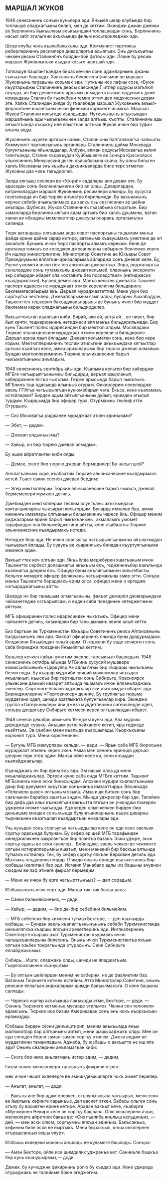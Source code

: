 ## МАРШАЛ ЖУКОВ

1946 сенесининъ сонъки куньлери эди.
Янъыёл шеэр клубында бир топлашув оладжагъыны билип, мен де кеттим.
Экинджи джиан дженки ве Берлининъ йыкъылувы акъкъындаки топлашувдан сонъ, Берлиннинъ насыл забт этильгени акъкъында фильм косьтериледжек эди.

Шеэр клубы чокъ къалабалыкълы эди.
Коммунист партиясы реберлерининъ ресимлери диварларгъа асылгъан.
Энъ дикъкъатны чеккен ресим Сталиннпнъ бойдан-бой фотосы эди.
Лякин бу ресим маршал Жуковнынъки къадар козьге чаргшай эди.

Топлашув башлангъандан бираз кечкен сонъ адамларнынъ джаны сыкъылып башлады.
Халкънынъ беклегени фильмни ве маршал Жуковнынъ парадыны корьмек эди.
Нуткъчы исе лафны соза, «Буюк къуртарыджы Сталиннинъ деасы саесинде Г итлер ордусы магълюп олунды, ич бир девлетнинъ ярдымы олмадан къызыл ордунынъ даий команданы Сталин бу гъалебени темин этти» деп медхиесини девам эте.
Халкъ Сталинден зияде бу гъалебеде маршал Жуковнынъ акъыл-ферасетине ишангъаны ичюн фильмни корьмеге ашыкъа.
Маршал Жуков Сталинни кольгеде къалдырды.
Нуткъчынынъ агъызындан маршалнынъ ады чыкъкъанынен залда алгъыш къопты.
Сталиннинъ ады анъылгъанда къоркъу иле япылгъан алгъыш Жуков ичюн бир туфан алыны алды.

Жуковнынъ шурети арткъан сайын, Сталин оны балталамагъа чалышты.
Коммунист партиясынынъ органлары Сталиннинъ дайма Москвада булунгъаныны яйынладылар.
Албуки, алман ордусы Москвагъа келип таянгъанда, Сталин къоркъудан Куйбышевге ве сонъра Красноярск улькесининъ Минусуский деген къасабасына къача.
Бу алны бильген халкъ Москваны энъ къыйын дакъикъаларда биле терк этмеген Жуковны даа чокъ такъдирлей.

Залда алгъыш сеслери ве «Ур-ра!» садалары аля девам эте.
Бу адиседен сонъ бекленильмеген бир ал олды.
Диварлардан, витриналардан маршал Жуковнынъ ресимлери алынды.
Бу хусуста газеталарда ич бир тюрлю анълатув берильмеди.
Бу вакъианынъ керчек себеби ачыкъланмаса да халкъ озь сезгисинен эр шейни анълады.
Шубесиз, Жуков Сталиннинъ гъазабына огърагъан.
Бир заманларда Берлинни алгъан адам артыкъ бир халкъ душманы, ватан хаини ве ябанджы мемлекетлер джасусы оларакъ орталыкътан силинди.

Тюрк ватандашы олгъаным алда совет паспортыны ташымам манъа файда ерине дайма зарар кетире, ватаныма къавушмакъ умютини де эп эксильте.
Бунынъ ичюн тюрк паспорты алмакъ кереким.
Кене де аризалар язмакъ ве келеджек джевапларны сабырнен беклемек керек.
Ич ишлер министрлигине, Министрлер Советине ве Юкъары Совет Презндиумына ёллагъан аризаларыма айларджа сонъ джевап келе.
Бу, Русне укюмети ичюн гіек тез алынгъан джеваптыр.
Зпра, рнджаларгъа сенелердже сонъ тутамакълы джевап кельмей, оларнынъ эксериети экр сатырдан ибарет ола «оставить без последствия» (нетиджесиз къалдырылсын).
Бу ред демек эди.
Манъа кельген джевапта Ташкент паспорт идареси не мураджаат этмек кереклигим бильдириле.
Беклемегесабырым ёкъ.
Деръал мураджаатэттим.
Мени узун бир соргъугъа чектилер.
Джевапларымны язып алды, буларны Ашхабаддан, Ташкенттен тешкерип бакъаджакъларыны ве бунынъ ичюн бир муддет беклемем керек оладжагъыны бильдирднлер.

Вакъыттокътап къалгъан киби.
Бирай, эки ай, алты ай...
ве ниает, бир йыл кечти, тешкерювнинъ нетиджеси аля манъа бильдирильмеди.
Бир кунь Ташкент полис идаресинден бир мектюп алдым.
Москвадаки Тюркие эльчиханесинемураджаат этмем кереклиги бильдириле.
Деръал ариза язып ёлладым.
Джевап кельмеген сонъ, кене бир кере яздым.
Мектюплеримнинъ теслим этильгени акъкъындаки кягъытлар артына къайтып келе, амма аризаларыма бир тюрлю джевап алмайым.
Бундан мектюплеримнинъ Тюркие эльчиханесине барып чыкъмагъаныны анъладым.

1948 сенесининъ сентябрь айы эди.
Къапыма кельген бир хаберджи МГБге чагъырылгъанымны бильдирди, деръал азырланып, хаберджинен ёлгъа чыкътым.
Гедже ярысында барып чыкътыкъ.
МГБнинъ таш одасында ялынъыз отурам.
Фикирлерим сенелердже эвель ГПУгъа чагъырылгъан кунюмебарып чата.
Ёкъса, кене къапамакъ истейлерми?
Бирден адым айтылгъаныны дуйып, еримден атылып турдым.
Къаршымда бир офицер тура.
Отурмамны теклиф этти.
Отурдыкъ.

— Сиз Москвагъа риджанен мураджаат эткен эдинъизми?

— Эбет, — дедим.

— Джевап алдынъызмы?

— Хайыр, ич бир тюрлю джевап алмадым.

Бу ишке айретленген киби олды.

— Демек, сизге бир тюрлю джевап бермедилер!
Бу насыл шей?

Анълагъаныма коре, къабаатны Тюркие эльчиханесине къалдырмакъ истей.
Гъает сакин сеснен джевап бердим:

— Эгер мектюплерим Тюркие эльчиханесине барып чыкъса, джевап бермемелери мумкюн дегиль.

Джебимден мектюплерим теслим олунгъаны акъкъындаки квитанцияларны чыкъарып косьтердим.
Буларда имзалар бар, амма кимнинъ имзалары олгъаныны бильмекнинъ чареси ёкъ.
Офицер меним риджаларым ерине барып чыкъкъаныны, эхмаллыкъ укюмет тарафындан ола бильмейджегини айтты, кене къабаатны Тюркие эльчиханесине къалдырмакъ истеди.

Нетидже бош эди.
Не ичюн соргъугъа чагъырылгъанымны аігьлатмадан чыкъарып ёллады.
Бу сувукъ ве къаранлыкъ бинадан къуртулгъаныма мемнюн эдим.

Вакъыт гтек кеч олгъан эди.
Янъыёлда меджбурен яшагъаным ичюн Ташкентте сербест долашмагъа акъкъым ёкъ, гедженинъбир вакътында къалмагъа даерим ёкъ.
Офицер буны анълагъанынен зильгебасты.
Кельген мемурге офицер фелянчаны чагъырмакъны змир этти.
Сонъра манъа Ташкентте бараджакъ ерим олса, офнцер мени о ергедже озгъараджагъыны айтты.

Шеэрде нч бир танышым олмагъаныны, факъат демирёл дживарындаки чайханегедже озгъарылсам, о ерден саба поездинен кетеджегнмнн айттым.

МГБ офицеринен полнс идаресинден чыкътыкъ.
Офицер мени чайханеге дегиль, якъындаки бир танышынынъ эвине алып кетти.

Биз баргъан эв Туркменистан Юкъары Советининъ реиси Айтаковнынъ балдызынынъ эви эди.
Факъат офицернинъ янында буны дуйдурмадым.
Кендисини Янъыёлдан таный эдим.
О геджени бу эвде кечирген сонъ саба бирииджи поезднен Янъыёлгъа кеттим.

Куньлер кечкен сайын умютим эксиле, тарсыкъып башладым.
1948 сенесининъ октябрь айында МГБнинъ хусусий мушавере комиссиясынынъ «Циркуляр А» адлы янъы бир къарары чыкъкъаны белли олды.
Бу къарар муджиби сиясий махкюмлар янъыдан якъаланып, къыскъа бир тефтиштен сонъ Сибирьге, Красноярск улькесине даимий иезарет алтыида яшамакъ ичюн ёлланыладжакь экенлер.
Сюргюнге ёлланыладжакълар эки къысымдан ибарет эди.
Биринджилерине «Портовиклер» деннле.
Бу групиагъа тюрьме муддетини одеп, шимди азатлыкъта булунгъанлар кире.
Экинджи группа «Лагерьниклер» яни джеза муддетлерини лагерьлерде одеп, сонъра досдогъру Сибирьге кетмеси керек олгъанлардан ибарет.

1948 сенеси декабрь айынынъ 1б-нджы куню эди.
Ава мудхиш дереджеде сувукъ.
Акъшам устю чайханеге кетип, яры геджеде къайттым.
Эв саибим мени къапыда къаршылады.
Къоркъкъаны корюнип тура.
Мени корьгенинен:

— Бугунь МГБ мемурлары кельди, — деди. — Ярын саба МГБ бюросына мураджаат этменъ керек экен.
Амма мен сенинъ еринъде деръал шеэрни терк этер эдим.
Манъа ойле келе ки, сени янъыдан къапайджакълар.

Къачаджакъ ич бир ерим ёкъ эди.
Эм насыл олса да менн якъалайджакълар.
Эртеси куню саба онда МГБге кеттим.
Ташкент МГБсининъ кене эски бинасындам.
Апсхане мудири къапалгъаныма даир бир документ окъугъан сонъманъа имзаэттирди.
Весикъада «Телюкели шахс» олгъаным языла.
Имза иши биткен сонъ бир сакъчынен берабер ашагъы эндим.
Мында уджрелер бар эди.
Талийим бир дефа даа ильк къаналгъан вакъытта яткъан он учюнджи померли уджрени опоме чыкъарды.
Уджреден олып кечкен бирден-бир денъишме менден сонъ мында булунгъанларнынъ къара диварны тырнакънен къазгъалап къалдыргъан нмзалары эди.

Учь куньден сонъ соргъугъа чагъырдылар кене он еди сене эвельки соргъу одасында булунам.
Бу сефер эр шей МГБ тарафындан айнеджиликнен азырлангъан бир плангъа базана.
Эски уджре, эски соргъу одасы ве эски суаллер...
Бойледже, эвель чеккен ве чекмекте олгъан истирапларымны яшатып, мени маневий бир баскъы алтында тутмакъ истейлер.
Тек, бу сефер соргъу япкъан Верховин дегиль эди.
Мытлакъ ольдюрильгендир.
ПІимди онынъ еринде къазахстанлы бир юзбашы (капитан) бар эди.
Исмаил Манабаяр адлы юз башыны ачувнен сюздим ве лаф этмеге фырсат бермедим.

— Мени не ичюн бу ерге чагъырттынъыз? — деп сорадым.

Юзбашынынъ юзю серт эди.
Манъа тик-тик бакъа ракъ:

— Санки бильмейсинъиз, — деди.

— Хайыр, — дедим, — бир де-бир себебини бильмейим.

— МГБ себепсиз бир кимсени тутмаз Бекторе, — ден къычырды юзбашы. — Бундан эвель къапалгъанынънынъ себеби Туркменистанда инкъиляпкъа къаршы япкъан арекетлеринъ эди.
Инглизлернинъ Советлерге къаршы азат Туркменистан къурмакъ ичюн чалышкъанларыны билесинъ.
Онынъ ичюн Туркменистангъа якъын олгъан озьбек тонрагъында отурасынъ.
Сени Сибнрьге ёллайджакъмыз.

Сибирь...
Иште, оладжакъ олды, шимди не япаджагъым.
Гъарезсизликнен къонуштым.

— Бу олгъан шейлерден меним не хаберим, не де фаалиетим бар.
Ватаным Тюркиеге кетмек истейим.
Атта Министрлер Советине, онынъ реисине ёллагъан риджаларым шимди бакъылмакъта.
О кене башыны саллады:

— Чаресиз ишлер акъкъында лакъырды этме, Бекторе, — деди. — Сенинъ Тюркиеге кетменъе мусааде этильмез.
Чюнки сен телюкели адамсынъ.
Тюркие исе бизим Америкадан сонъ энъ чокъ къоркъкъан ерпмиздир.

Юзбашы бирден сёзни денъиштирип, меним акъкъымда янъы малюматлар бар олгъаныны айтып, мени шашыраджакъ олды.
Мен он едн сенеден берли заман-заман соргъу этилем.
Джеза алдым ве муддетимни тамамладым.
Аджеба, бу юзбашы о вакъытта не иш япа эди?
Онынъ сёзлерини анъламагъан киби:

— Сизге бир икяе анълатмакъ истер эдим, — дедим.

Гизли полис менсюнлери халкънынъ фикрини огрен-

мек ичюн чешит икяелерге ве эмиш-демишлерге чокъ эмиет берелер.

— Анълат, анълат, — деди.

— Вакъты иле бир адам олеркен, огълуны янына чагъырып, мени эски ве йыртыкъ кефинге сарынъыз, деп васиет эткен.
Бабасы ольген сонъ огълу бу васиетни ерине кетире.
Арадан вакъыт кече, къабирге «Мункирнен Некир» келе ве соргъу башлана.
Олю козьлерини ачыи, мелеклерге айретнен бакъа ве: «Сиз гъалиба янълыш кельдинъиз, — дей, — мен эски олюм, соргъумны япкъан эдинъиз.
Бакъсанъыз, кефиним биле эски ве йыртыкъ.
Мени быракъып, янъы олюлернен огърашсанъыз яхшы олур».

Юзбашы икяедеки мананы анълады ве кульмеге башлады.
Сонъра:

— Аман Бекторе, ойле исе шимдилик уджренъе кет.
Сенинъле башкъа бнр кунь къонушырмыз,— дсди.

Демек, бу кучюджнк фикирнинъ ролю бу къадар эди.
Кене уджреде отураджакъ не талийиме боюн эгеджегим.
